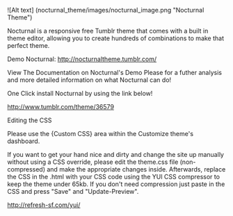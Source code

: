 ![Alt text] (nocturnal_theme/images/nocturnal_image.png "Nocturnal Theme")

Nocturnal is a responsive free Tumblr theme that comes with a built in theme editor, allowing you to create hundreds of combinations to make that perfect theme.

Demo Nocturnal:
http://nocturnaltheme.tumblr.com/

View The Documentation on Nocturnal's Demo Please for a futher analysis and more detailed information on what Nocturnal can do!

One Click install Nocturnal by using the link below!

http://www.tumblr.com/theme/36579

Editing the CSS 

Please use the {Custom CSS} area within the Customize theme's dashboard.

If you want to get your hand nice and dirty and change the site up manually without using a CSS override, please edit the 
theme.css file (non-compressed) and make the appropriate changes inside. Afterwards, replace the CSS in the .html with your
CSS code using the YUI CSS compressor to keep the theme under 65kb. If you don't need compression just paste in the CSS
and press "Save" and "Update-Preview".

http://refresh-sf.com/yui/
